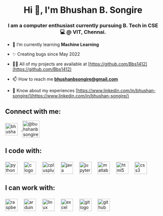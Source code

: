 
<h1 align="center">Hi 👋, I'm Bhushan B. Songire</h1>

<h3 align="center">I am a computer enthusiast currently pursuing B. Tech in CSE 💻 @ VIT, Chennai.</h3>

- 🌱 I’m currently learning **Machine Learning**

- ✨ Creating bugs since May 2022

- 👨‍💻 All of my projects are available at [https://github.com/Bbs1412](https://github.com/Bbs1412)

- 📫 How to reach me **bhushanbsongire@gmail.com**

- 📄 Know about my experiences [https://www.linkedin.com/in/bhushan-songire/](https://www.linkedin.com/in/bhushan-songire/)

<h2 align="left">Connect with me:</h3>

<div align="left">
  <a href="https://linkedin.com/in/bhushan-songire" target="blank">
    <!-- <img align="center" src="https://cdn.jsdelivr.net/gh/Bbs1412/Bbs1412/asset_files/linkedin-icon-2.svg" alt="bhushan-songire-linkedin"  height="40" width="40" style="margin-right: 12px;"/> -->
    <img align="center" src="https://cdn.jsdelivr.net/gh/Devicons/devicon/icons/linkedin/linkedin-original.svg" alt="bhushan-songire-linkedin"  height="40" width="40" style="margin-right: 12px;"/>
  </a>
  <a href="https://www.hackerrank.com/bhushanbsongire" target="blank">
    <img align="center" src="https://cdn.jsdelivr.net/gh/Bbs1412/Bbs1412/asset_files/hackerrank.svg" height="55" alt="@buhshanbsongire hackerrank-id"/>
    <!-- <img align="center" src="https://cdn.jsdelivr.net/gh/Bbs1412/Bbs1412/asset_files/github_edit_png.png" height="40" alt="@BBS1412 github-id" class="git-hub-logo"/> -->
  </a>
</div>

###

<h2 align="left">I code with:</h2>

###

<div align="left">
  <img src="https://cdn.jsdelivr.net/gh/devicons/devicon/icons/python/python-original.svg" height="40" alt="python logo"  />
  <!-- <img src="https://cdn.jsdelivr.net/gh/Bbs1412/Bbs1412/asset_files/python-5.svg" height="40" alt="python logo" style="margin-bottom: 3px;"/> -->
  <img width="12">
  <img src="https://cdn.jsdelivr.net/gh/devicons/devicon/icons/c/c-original.svg" height="40" alt="c logo"  />
  <!-- <img src="https://cdn.jsdelivr.net/gh/Bbs1412/Bbs1412/asset_files/c-1.svg" height="45" alt="c logo" /> -->
      <img width="12" />
  <img src="https://cdn.jsdelivr.net/gh/devicons/devicon/icons/cplusplus/cplusplus-original.svg" height="40" alt="cplusplus logo"  />
  <!-- <img src="https://cdn.jsdelivr.net/gh/Bbs1412/Bbs1412/asset_files/c.svg" height="41" alt="cplusplus logo" style="margin-bottom: 2px"/> -->
      <img width="12" />
  <img src="https://cdn.jsdelivr.net/gh/devicons/devicon/icons/java/java-original.svg" height="40" alt="java logo"  />
  <!-- <img src="https://cdn.jsdelivr.net/gh/Bbs1412/Bbs1412/asset_files/java-4.svg" height="45" alt="java logo"  /> -->
      <img width="12" />
  <img src="https://cdn.jsdelivr.net/gh/devicons/devicon/icons/jupyter/jupyter-original.svg" height="40" alt="jupyter logo"  />
  <!-- <img src="https://cdn.jsdelivr.net/gh//Bbs1412/Bbs1412/asset_files/jupyter-original.svg" height="40" alt="jupyter logo"  /> -->
      <img width="12" />
  <img src="https://cdn.jsdelivr.net/gh/devicons/devicon/icons/matlab/matlab-original.svg" height="40" alt="matlab logo"  />
  <!-- <img src="https://cdn.jsdelivr.net/gh//Bbs1412/Bbs1412/asset_files/matlab.svg" height="40" alt="matlab logo"  /> -->
      <img width="12" />
  <img src="https://cdn.jsdelivr.net/gh/devicons/devicon/icons/html5/html5-original.svg" height="40" alt="html5 logo"  />
  <!-- <img src="https://cdn.jsdelivr.net/gh//Bbs1412/Bbs1412/asset_files/html-1.svg" height="40" alt="html5 logo"  /> -->
      <img width="12" />
  <img src="https://cdn.jsdelivr.net/gh/devicons/devicon/icons/css3/css3-original.svg" height="40" alt="css3 logo"  />
  <!-- <img src="https://cdn.jsdelivr.net/gh/Bbs1412/Bbs1412/asset_files/css-3.svg" height="40" alt="css3 logo"  /> -->
      <img width="12" />
</div>

###

<!-- uncomment this section for badges of hackerrank: -->
<!-- <h2> </h2> -->

<!-- <img width="max" alt="Coding Badges" src="https://cdn.jsdelivr.net/gh/Bbs1412/Bbs1412/asset_files/Badges.png">  -->


###

<h2 align="left">I can work with:</h2>

###

<div align="left">
  <img src="https://cdn.jsdelivr.net/gh/devicons/devicon/icons/raspberrypi/raspberrypi-original.svg" height="40" alt="raspberrypi logo"  />
  <!-- <img src="https://cdn.jsdelivr.net/gh//Bbs1412/Bbs1412/asset_files/raspberry-pi.svg" height="40" alt="raspberrypi logo"  /> -->
      <img width="12" />
  <img src="https://cdn.jsdelivr.net/gh/devicons/devicon/icons/arduino/arduino-original.svg" height="40" alt="arduino logo"  />
  <!-- <img src="https://cdn.jsdelivr.net/gh/Bbs1412/Bbs1412/asset_files/arduino-1.svg" height="40" alt="arduino logo"  /> -->
      <img width="12" />
  <!-- <img src="https://cdn.jsdelivr.net/gh/devicons/devicon/icons/linux/linux-original.svg" height="40" alt="linux logo" class="linux-logo" style="background-color: #bbb; border-radius: 50%; display: inline-block;"/> -->
  <img src="https://cdn.jsdelivr.net/gh/Bbs1412/Bbs1412/asset_files/linux_edit_png.png" height="40" alt="linux logo" class="linux-logo"/>
      <img width="12" />
  <img src="https://cdn.jsdelivr.net/gh/Bbs1412/Bbs1412/asset_files/excel-4.svg" height="40" alt="excel logo"  />
      <img width="12" />
  <img src="https://cdn.jsdelivr.net/gh/devicons/devicon/icons/git/git-original.svg" height="40" alt="git logo"  />
  <!-- <img src="https://cdn.jsdelivr.net/gh/Bbs1412/Bbs1412/asset_files/git-icon.svg" height="40" alt="git logo"  /> -->
  <!-- <img src="https://cdn.jsdelivr.net/gh/Bbs1412/Bbs1412/asset_files/linux-original.svg" height="40" alt="linux logo"  /> -->
      <img width="12" />
  <img src="https://cdn.jsdelivr.net/gh/Bbs1412/Bbs1412/asset_files/github_edit_png.png" height="40" alt="github logo"  />
  <!-- <img src="https://cdn.jsdelivr.net/gh/devicons/devicon/icons/github/github-original.svg" height="40" alt="github logo" class="git-hub-logo"/> -->
  <!-- <img src="https://cdn.jsdelivr.net/gh/Bbs1412/Bbs1412/asset_files/github-original.svg" height="40" alt="github logo"  /> -->
      <img width="12" />
</div>

###

<!--
<style>
  .git-hub-logo {
    margin-top: 700px;
    height: 250px;
    /* background-color: grey; */
    /* filter: drop-shadow(2px 2px 2px #000);  */
    /* Add drop shadow */
    /* or */
    filter: brightness(0) invert(1); 
    /* Invert colors */
  }

  .linux-logo {
    /* margin-top: 700px; */
    /* height: 150px; */
    /* background-color: grey; */
    background-color: #bbb;
    border-radius: 50%;
    display: inline-block;
    /* padding: 0px; */
    /* box-shadow: 0 0 0 0px black; */
}
</style>
-->

